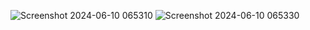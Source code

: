 
![Screenshot 2024-06-10 065310](https://github.com/ph03n1xc0d3s/password-generator/assets/87862253/54c986f8-7962-424b-bfdb-fc6ca63fbfb5)
![Screenshot 2024-06-10 065330](https://github.com/ph03n1xc0d3s/password-generator/assets/87862253/aa32fd9b-0223-4933-9b56-0bff0f1f610d)
